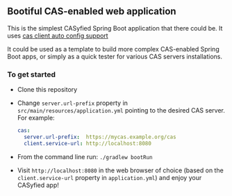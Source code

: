 ## Bootiful CAS-enabled web application

This is the simplest CASyfied Spring Boot application that there could be. It uses [cas client auto config support](https://github.com/Unicon/cas-client-autoconfig-support)

It could be used as a template to build more complex CAS-enabled Spring Boot apps, or simply as a quick tester for various CAS servers installations.

### To get started

* Clone this repository

* Change `server.url-prefix` property in `src/main/resources/application.yml` pointing to the desired CAS server. For example:

  ```yaml
  cas:
    server.url-prefix:  https://mycas.example.org/cas
    client.service-url: http://localhost:8080
  ```

* From the command line run: `./gradlew bootRun`

* Visit `http://localhost:8080` in the web browser of choice (based on the `client.service-url` property in `application.yml`) and enjoy your CASyfied app!
